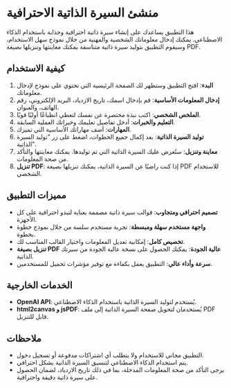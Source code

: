 # منشئ السيرة الذاتية الاحترافية

هذا التطبيق يساعدك على إنشاء سيرة ذاتية احترافية وجذابة باستخدام الذكاء الاصطناعي. يمكنك إدخال معلوماتك الشخصية والمهنية من خلال نموذج سهل الاستخدام، وسيقوم التطبيق بتوليد سيرة ذاتية متناسقة يمكنك معاينتها وتنزيلها بصيغة PDF.

## كيفية الاستخدام

1. **البدء**: افتح التطبيق وستظهر لك الصفحة الرئيسية التي تحتوي على نموذج لإدخال معلوماتك.
2. **إدخال المعلومات الأساسية**: قم بإدخال اسمك، تاريخ الازدياد، البريد الإلكتروني، رقم الهاتف، والعنوان.
3. **الملخص الشخصي**: اكتب نبذة مختصرة عن نفسك لتعطي انطباعًا أوليًا قويًا.
4. **التعليم والخبرات**: أدخل تفاصيل تعليمك وخبراتك العملية السابقة.
5. **المهارات**: أضف مهاراتك الأساسية التي تميزك.
6. **توليد السيرة الذاتية**: بعد إكمال جميع الخطوات، اضغط على زر "توليد السيرة الذاتية".
7. **معاينة وتنزيل**: ستُعرض عليك السيرة الذاتية التي تم توليدها. يمكنك معاينتها والتأكد من صحة المعلومات.
8. **تنزيل PDF**: إذا كنت راضيًا عن السيرة الذاتية، يمكنك تنزيلها بصيغة PDF للاستخدام الشخصي.

## مميزات التطبيق

- **تصميم احترافي ومتجاوب**: قوالب سيرة ذاتية مصممة بعناية لتبدو احترافية على كل الأجهزة.
- **واجهة مستخدم سهلة ومبسطة**: تجربة مستخدم سلسة من خلال نموذج خطوة بخطوة.
- **تخصيص كامل**: إمكانية تعديل المعلومات واختيار القالب المناسب لك.
- **تنزيل بصيغة PDF عالية الجودة**: يمكنك الحصول على نسخة عالية الجودة من سيرتك الذاتية.
- **سرعة وأداء عالي**: التطبيق يعمل بكفاءة مع توفير مؤشرات تحميل للمستخدمين.

## الخدمات الخارجية

- **OpenAI API**: يُستخدم لتوليد السيرة الذاتية باستخدام الذكاء الاصطناعي.
- **html2canvas و jsPDF**: يُستخدمان لتحويل صفحة السيرة الذاتية إلى ملف PDF قابل للتنزيل.

## ملاحظات

- التطبيق مجاني للاستخدام ولا يتطلب أي اشتراكات مدفوعة أو تسجيل دخول.
- يتم استخدام الذكاء الاصطناعي لتنسيق السيرة الذاتية بشكل احترافي.
- يرجى التأكد من صحة المعلومات المدخلة، بما في ذلك تاريخ الازدياد، لضمان الحصول على سيرة ذاتية دقيقة واحترافية.
